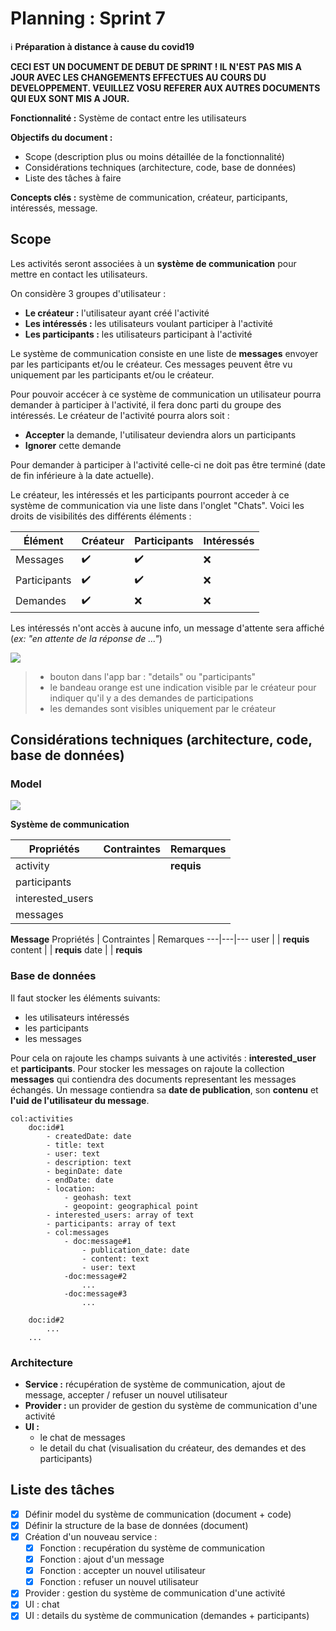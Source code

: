 # Planning : Sprint 7


ℹ️ **Préparation à distance à cause du covid19**

**CECI EST UN DOCUMENT DE DEBUT DE SPRINT ! IL N'EST PAS MIS A JOUR AVEC LES CHANGEMENTS EFFECTUES AU COURS DU DEVELOPPEMENT. VEUILLEZ VOSU REFERER AUX AUTRES DOCUMENTS QUI EUX SONT MIS A JOUR.**


**Fonctionnalité :** Système de contact entre les utilisateurs

**Objectifs du document :**
- Scope (description plus ou moins détaillée de la fonctionnalité)
- Considérations techniques (architecture, code, base de données)
- Liste des tâches à faire

**Concepts clés :** système de communication, créateur, participants, intéressés, message.


## Scope


Les activités seront associées à un **système de communication** pour mettre en contact les utilisateurs.

On considère 3 groupes d'utilisateur :
- **Le créateur :** l'utilisateur ayant créé l'activité
- **Les intéressés :** les utilisateurs voulant participer à l'activité
- **Les participants :** les utilisateurs participant à l'activité

Le système de communication consiste en une liste de **messages** envoyer par les participants et/ou le créateur. Ces messages peuvent être vu uniquement par les participants et/ou le créateur.

Pour pouvoir accécer à ce système de communication un utilisateur pourra demander à participer à l'activité, il fera donc parti du groupe des intéressés. Le créateur de l'activité pourra alors soit :
- **Accepter** la demande, l'utilisateur deviendra alors un participants
- **Ignorer** cette demande

Pour demander à participer à l'activité celle-ci ne doit pas être terminé (date de fin inférieure à la date actuelle).  

Le créateur, les intéressés et les participants pourront acceder à ce système de communication via une liste dans l'onglet "Chats". Voici les droits de visibilités des différents éléments :


| Élément      | Créateur | Participants | Intéressés |
| ------------ | -------- | ------------ |------------|
| Messages     | ✔️        | ✔️            | ❌         |
| Participants | ✔️        | ✔️            | ❌         |
| Demandes     | ✔️        | ❌           | ❌         |

Les intéressés n'ont accès à aucune info, un message d'attente sera affiché (*ex: "en attente de la réponse de ..."*)



![](https://i.imgur.com/Tk2iXW5.png)

> - bouton dans l'app bar : "details" ou "participants"
> - le bandeau orange est une indication visible par le créateur pour indiquer qu'il y a des demandes de participations
> - les demandes sont visibles uniquement par le créateur


## Considérations techniques (architecture, code, base de données)

### Model

![](https://i.imgur.com/4rqEY6U.png)


**Système de communication**

Propriétés | Contraintes | Remarques
---|---|---
activity |  | **requis**
participants | |
interested_users | |
messages | |

**Message**
Propriétés | Contraintes | Remarques
---|---|---
user |  | **requis**
content | | **requis**
date | | **requis**



### Base de données
Il faut stocker les éléments suivants:
- les utilisateurs intéressés
- les participants
- les messages

Pour cela on rajoute les champs suivants à une activités : **interested_user** et **participants**. Pour stocker les messages on rajoute la collection **messages** qui contiendra des documents representant les messages échangés. Un message contiendra sa **date de publication**, son **contenu** et **l'uid de l'utilisateur du message**.
```
col:activities
    doc:id#1
        - createdDate: date
        - title: text
        - user: text
        - description: text
        - beginDate: date
        - endDate: date
        - location:
            - geohash: text
            - geopoint: geographical point
        - interested_users: array of text
        - participants: array of text
        - col:messages
            - doc:message#1
                - publication_date: date
                - content: text
                - user: text
            -doc:message#2
                ...
            -doc:message#3
                ...

    doc:id#2
        ...
    ...
```


### Architecture

- **Service :** récupération de système de communication, ajout de message, accepter / refuser un nouvel utilisateur
- **Provider :** un provider de gestion du système de communication d'une activité
- **UI :**
    - le chat de messages
    - le detail du chat (visualisation du créateur, des demandes et des participants)


## Liste des tâches

- [x] Définir model du système de communication (document + code)
- [x] Définir la structure de la base de données (document)
- [x] Création d'un nouveau service :
    - [x] Fonction : recupération du système de communication
    - [x] Fonction : ajout d'un message
    - [x] Fonction : accepter un nouvel utilisateur
    - [x] Fonction : refuser un nouvel utilisateur
- [x] Provider : gestion du système de communication d'une activité
- [x] UI : chat
- [x] UI : details du système de communication (demandes + participants)
